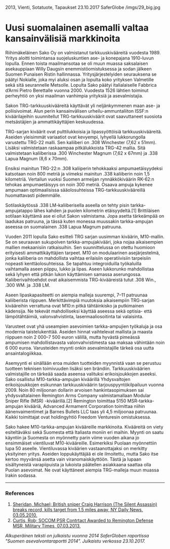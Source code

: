2013, Vienti, Sotatuote, Tapaukset
23.10.2017
SaferGlobe
/imgs/29_big.jpg


# Uusi suomalainen asemalli valtaa kansainvälisiä markkinoita

Riihimäkeläinen Sako Oy on valmistanut tarkkuuskivääreitä vuodesta 1989. Yritys aloitti toimintansa suojeluskuntien ase- ja konepajana 1910-luvun lopulla. Ennen toista maailmansotaa se oli muun muassa saksalaisen asekauppiaan Willy Daugsin enemmistöomistuksessa ja sodan jälkeen Suomen Punaisen Ristin hallinnassa. Yritysjärjestelyiden seurauksena se päätyi Nokialle, joka myi aluksi osan ja lopulta koko yrityksen Valmetille sekä sitä seurannelle Metsolle. Lopulta Sako päätyi italialaiselle Fabbrica d’Armi Pietro Berettalle vuonna 2000. Vuodesta 1526 lähtien toiminut perheyhtiö on yksi maailman vanhimpia yrityksiä ja asevalmistajia.

Sakon TRG-tarkkuuskivääreitä käyttävät yli neljänkymmenen maan ase- ja poliisivoimat. Alun perin kansainvälisen urheilu-ammuntaliiton ISSF:n kiväärilajeihin suunnitellut TRG-tarkkuuskiväärit ovat saavuttaneet suosiota metsästäjien ja ammattikäyttäjien keskuudessa. 

TRG-sarjan kiväärit ovat pulttilukkoisia ja lipassyöttöisiä tarkkuuskivääreitä. Aseiden yleisimmät variaatiot ovat kevyempi, lyhyellä lukkorungolla varustettu TRG-22 malli. Sen kaliiberi on .308 Winchester (7,62 x 51mm). Lisäksi valmistetaan raskaampaa pitkälukkoista TRG-42 mallia. Sitä valmistetaan kaliiberissa .300 Winchester Magnum (7,62 x 67mm) ja .338 Lapua Magnum (8,6 x 70mm). 

Ensiksi mainitun TRG-22:n .308 kaliiperin tehokkaaksi ampumaetäisyydeksi katsotaan noin 800 metriä ja viimeksi mainitun .338 kaliiberin noin 1,5 kilometriä. Vertailun vuoksi Suomen armeijan rynnäkkökiväärin RK-62:n tehokas ampumaetäisyys on noin 300 metriä. Osaava ampuja kykenee ampumaan optimaalisissa sääolosuhteissa TRG-tarkkuuskivääreillä huomattavasti pidemmälle.

Sotilaskäytössä .338 LM-kaliiberisella aseella on tehty pisin tarkka-ampujatappo lähes kahden ja puolen kilometrin etäisyydeltä.[1] Brittiläisen sotilaan käyttämä ase ei ollut Sakon valmistama. Jopa asetta tärkeämpää on laadukas patruuna, ja tässä kuten monessa muussakin tarkka-ampujan aseessa on suomalainen .338 Lapua Magnum patruuna.

Vuoden 2011 lopulla Sako esitteli TRG sarjan uusimman kiväärin, M10-mallin. Se on seuraavan sukupolven tarkka-ampujakivääri, joka nojaa aikaisempien mallien mekaanisiin ratkaisuihin. Sen suunnittelussa on otettu huomioon erityisesti ammattikäyttäjien tarpeet. M10 on modulaarinen asejärjestelmä, jonka kaliiberia on mahdollista vaihtaa erilaisiin operatiivisiin tarpeisiin nopeasti kenttäolosuhteissa. Se tapahtuu integroiduilla työkaluilla vaihtamalla aseen piippu, lukko ja lipas. Aseen lukkorunko mahdollistaa sekä lyhyen että pitkän lukon käyttämisen samassa aserungossa. Kaliiberivaihtoehdot ovat aikaisemmista TRG-kivääreistä tutut .308 Win., .300 WM. ja .338 LM.

Aseen lipaskapasiteetti on aiempia malleja suurempi, 7–11 patruunaa kaliiberista riippuen. Merkittävimpiä muutoksia aikaisempiin TRG-sarjan kivääreihin verrattuna ovat M10:n pitkä tähtäinkisko ja putkimainen kädensija. Ne tekevät mahdolliseksi käyttää aseessa sekä optisia- että lämpötähtäimiä, valonvahvistinta, lasermaaliosoitinta tai valaisinta.

Varusteet ovat yhä useampien asevoimien tarkka-ampujien työkaluja ja osa modernia taistelukenttää. Aseiden hinnat vaihtelevat mallista ja maasta riippuen noin 2 000–7 500 euron välillä, mutta hyvästä pimeässä ampumisen mahdollistavasta valonvahvistimesta saa maksaa vähintään noin 6 000 euroa. Varusteiden myynti onkin asevalmistajille tärkeä osa uutta ansaintalogiikkaa.

Asemyynti ei sinällään eroa muiden tuotteiden myynnistä vaan se perustuu tuotteen teknisen toimivuuden lisäksi sen brändiin. Tarkkuuskiväärien valmistajille on tärkeää saada aseensa valituksi erikoisjoukkojen aseeksi. Sako osallistui M10-tarkka-ampujan kiväärillä Yhdysvaltojen erikoisjoukkojen esikunnan tarkkuuskiväärin tarjouspyyntökilpailuun vuonna 2009. Noin 80 miljoonan dollarin arvoisen hankintasopimuksen sai yhdysvaltalainen Remington Arms Company valmistamallaan Modular Sniper Rifle (MSR) -kiväärillä.[2] Remington toimittaa 5150 MSR-tarkka-ampujan kivääriä, Advanced Armament Corporation toimittaa niihin äänenvaimentimet ja Barnes Bullets LLC taas yli 4,5 miljoonaa patruunaa. Kaikki toimittajat ovat holdingyhtiö Freedom Venturesin omistuksessa.

Sako hakee M10-tarkka-ampujan kivääreille markkinoita. Kivääreitä on viety esiteltäväksi sekä Suomesta että Italiasta moniin eri maihin. Myynti on saatu käyntiin ja Suomesta on myönnetty parin viime vuoden aikana jo ensimmäiset vientiluvat M10-kivääreille. Esimerkiksi Puolaan myönnettiin lupa 50 aseelle. Vientiluvassa kiväärien vastaanottajaksi on merkitty yksityinen yritys. Aseiden loppukäyttäjää ei ole ilmoitettu, mutta Sako itse kertoo myyvänsä asetta vain viranomaiskäyttöön. Tästä ja lupaan sisältyneistä varapiipuista ja lukoista päätellen asiakkaana saattaa olla Puolan asevoimat. Ne ovat käyttäneet aiempia TRG-malleja muun muassa Irakin sodassa.

***

### References

1. [Sheridan, Michael; British sniper Craig Harrison (The Silent Assassin) breaks record, kills target from 1.5 miles away, NY Daily News, 03.05.2010,](http://www.nydailynews.com/news/world/british-sniper-craig-harrison-silent-assassin-breaks-record-kills-target-1-5-miles-article-1.444566)
2. [Curtis, Rob; SOCOM PSR Contrtact Awarded to Remington Defense MSR, Military Times, 07.03.2013,](http://blogs.militarytimes.com/gearscout/2013/03/07/socom-psr-awarded-to-remington-msr)

*Alkuperäinen teksti on julkaistu vuonna 2014 SaferGloben raportissa "Suomen asevalvontaraportti 2014".
Julkaistu verkossa 23.10.2017.*